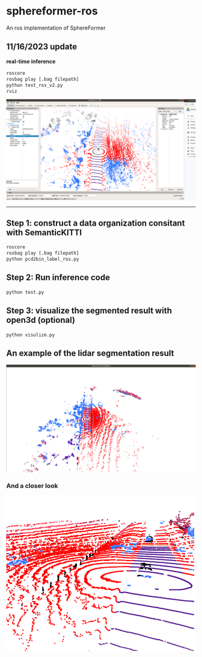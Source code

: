 # sphereformer-ros
An ros implementation of SphereFormer
## 11/16/2023 update

**real-time inference**
```
roscore
rosbag play [.bag filepath]
python test_ros_v2.py
rviz
```
![alt text](https://github.com/ava-share/sphereformer-ros/blob/main/vis_Rviz.png)



---------------

## Step 1: construct a data organization consitant with SemanticKITTI

```
roscore
rosbag play [.bag filepath]
python pcd2bin_label_ros.py
```

## Step 2: Run inference code

```
python test.py

```

## Step 3: visualize the segmented result with open3d (optional)

```
python visulize.py

```

## An example of the lidar segmentation result
![alt text](https://github.com/ava-share/sphereformer-ros/blob/main/segmented_result_with_normalized_intensity.png)

### And a closer look
![alt text](https://github.com/ava-share/sphereformer-ros/blob/main/closer_look.png)


